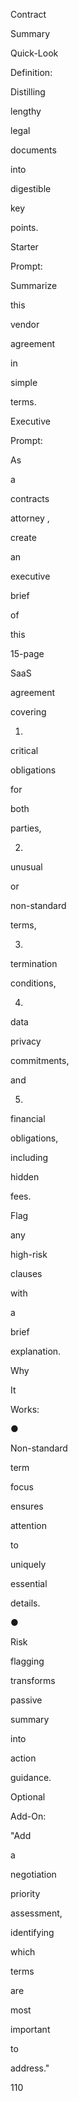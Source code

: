 Contract
 
Summary
 
Quick-Look
 
Definition:
 
Distilling
 
lengthy
 
legal
 
documents
 
into
 
digestible
 
key
 
points.
 
Starter
 
Prompt:
 
Summarize
 
this
 
vendor
 
agreement
 
in
 
simple
 
terms.
 
Executive
 
Prompt:
 
As
 
a
 
contracts
 
attorney ,
 
create
 
an
 
executive
 
brief
 
of
 
this
 
15-page
 
SaaS
 
agreement
 
covering
 
1)
 
critical
 
obligations
 
for
 
both
 
parties,
 
2)
 
unusual
 
or
 
non-standard
 
terms,
 
3)
 
termination
 
conditions,
 
4)
 
data
 
privacy
 
commitments,
 
and
 
5)
 
financial
 
obligations,
 
including
 
hidden
 
fees.
 
Flag
 
any
 
high-risk
 
clauses
 
with
 
a
 
brief
 
explanation.
 
Why
 
It
 
Works:
 
●
 
Non-standard
 
term
 
focus
 
ensures
 
attention
 
to
 
uniquely
 
essential
 
details.
 
●
 
Risk
 
flagging
 
transforms
 
passive
 
summary
 
into
 
action
 
guidance.
 
Optional
 
Add-On:
 
"Add
 
a
 
negotiation
 
priority
 
assessment,
 
identifying
 
which
 
terms
 
are
 
most
 
important
 
to
 
address."
 
 
110
 
 